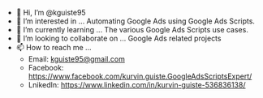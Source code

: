 - 👋 Hi, I’m @kguiste95
- 👀 I’m interested in ... Automating Google Ads using Google Ads Scripts.
- 🌱 I’m currently learning ... The various Google Ads Scripts use cases.
- 💞️ I’m looking to collaborate on ... Google Ads related projects
- 📫 How to reach me ... 
  - Email: kguiste95@gmail.com
  - Facebook: https://www.facebook.com/kurvin.guiste.GoogleAdsScriptsExpert/
  - LnikedIn: https://www.linkedin.com/in/kurvin-guiste-536836138/

<!---
kguiste95/kguiste95 is a ✨ special ✨ repository because its `README.md` (this file) appears on your GitHub profile.
You can click the Preview link to take a look at your changes.
--->
